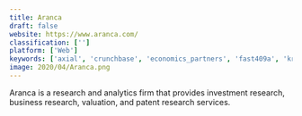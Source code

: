 ```yaml
---
title: Aranca
draft: false 
website: https://www.aranca.com/
classification: ['']
platform: ['Web']
keywords: ['axial', 'crunchbase', 'economics_partners', 'fast409a', 'kruze_consulting', 'mobile_action', 'owler', 'pitchbook', 'psyma', 'simple_409a', 'survata', 'teknos', 'voicefive', 'emarketer']
image: 2020/04/Aranca.png
---
```

Aranca is a research and analytics firm that provides investment research, business research, valuation, and patent research services.